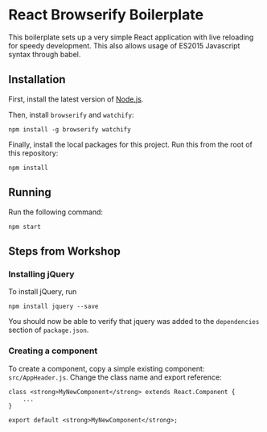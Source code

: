 # React Browserify Boilerplate
This boilerplate sets up a very simple React application with live reloading for speedy development. This also allows usage of ES2015 Javascript syntax through babel.

## Installation
First, install the latest version of [Node.js](https://nodejs.org/en/download/).

Then, install `browserify` and `watchify`:
```
npm install -g browserify watchify
```

Finally, install the local packages for this project. Run this from the root of this repository:
```
npm install
```

## Running
Run the following command:
```
npm start
```

## Steps from Workshop

### Installing jQuery
To install jQuery, run
```
npm install jquery --save
```

You should now be able to verify that jquery was added to the `dependencies` section of `package.json`.

### Creating a component
To create a component, copy a simple existing component: `src/AppHeader.js`. Change the class name and export reference:
```
class <strong>MyNewComponent</strong> extends React.Component {
	...
}

export default <strong>MyNewComponent</strong>;
```